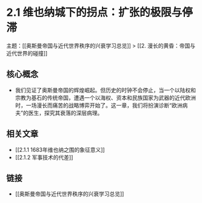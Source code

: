 # 2.1 维也纳城下的拐点：扩张的极限与停滞

主题：[[奥斯曼帝国与近代世界秩序的兴衰学习总览]] > [[2. 漫长的黄昏：帝国与近代世界的碰撞]]

## 核心概念

- 我们见证了奥斯曼帝国的辉煌崛起。但历史的时钟不会停止，当一个以陆权和宗教为基石的传统帝国，遭遇一个以海权、资本和民族国家为武器的近代欧洲时，一场漫长而痛苦的战略博弈开始了。这一章，我们将扮演诊断“欧洲病夫”的医生，探究其衰落的深层病理。

## 相关文章

- [[2.1.1 1683年维也纳之围的象征意义]]
- [[2.1.2 军事技术的代差]]

## 链接

- [[奥斯曼帝国与近代世界秩序的兴衰学习总览]]
